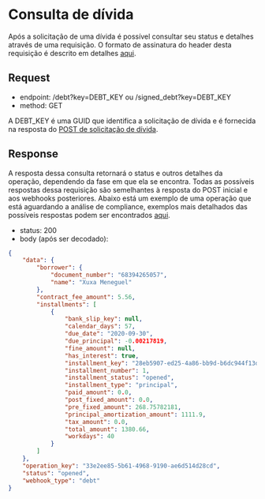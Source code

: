 # Consulta de dívida

Após a solicitação de uma dívida é possível consultar seu status e
detalhes através de uma requisição. O formato de assinatura do header
desta requisição é descrito em detalhes [aqui](?file=223).

## Request

- endpoint: /debt?key=DEBT_KEY ou /signed_debt?key=DEBT_KEY
- method: GET

A DEBT_KEY é uma GUID que identifica a solicitação de dívida e é
fornecida na resposta do [POST de solicitação de dívida](?file=443).

## Response

A resposta dessa consulta retornará o status e outros detalhes da
operação, dependendo da fase em que ela se encontra. Todas as possíveis
respostas dessa requisição são semelhantes à resposta do POST inicial e
aos webhooks posteriores. Abaixo está um exemplo de uma operação que
está aguardando a análise de compliance, exemplos mais detalhados das
possíveis respostas podem ser encontrados [aqui](?file=444).

- status: 200
- body (após ser decodado): 
  
```json
{
    "data": {
        "borrower": {
            "document_number": "68394265057",
            "name": "Xuxa Meneguel"
        },
        "contract_fee_amount": 5.56,
        "installments": [
            {
                "bank_slip_key": null,
                "calendar_days": 57,
                "due_date": "2020-09-30",
                "due_principal": -0.00217819,
                "fine_amount": null,
                "has_interest": true,
                "installment_key": "28eb5907-ed25-4a86-bb9d-b6dc944f13df",
                "installment_number": 1,
                "installment_status": "opened",
                "installment_type": "principal",
                "paid_amount": 0.0,
                "post_fixed_amount": 0.0,
                "pre_fixed_amount": 268.75782181,
                "principal_amortization_amount": 1111.9,
                "tax_amount": 0.0,
                "total_amount": 1380.66,
                "workdays": 40
            }
        ]
    },
    "operation_key": "33e2ee85-5b61-4968-9190-ae6d514d28cd",
    "status": "opened",
    "webhook_type": "debt"
}
```
<br>